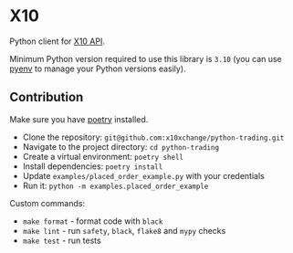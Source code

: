 # X10

Python client for [X10 API](https://x101.docs.apiary.io).

Minimum Python version required to use this library is `3.10` (you can use [pyenv](https://github.com/pyenv/pyenv) to manage your Python versions easily).

## Contribution

Make sure you have [poetry](https://python-poetry.org/) installed.

- Clone the repository: `git@github.com:x10xchange/python-trading.git`
- Navigate to the project directory: `cd python-trading`
- Create a virtual environment: `poetry shell`
- Install dependencies: `poetry install`
- Update `examples/placed_order_example.py` with your credentials
- Run it: `python -m examples.placed_order_example`

Custom commands:
- `make format` - format code with `black`
- `make lint` - run `safety`, `black`, `flake8` and `mypy` checks
- `make test` - run tests
